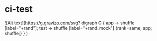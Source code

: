 # ci-test

![Alt text](https://g.gravizo.com/svg?
  digraph G {
    app -> shuffle [label="+rand"];
    test -> shuffle [label="+rand_mock"]
    {rank=same; app; shuffle;}
  }
)
